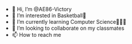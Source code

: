 - 👋 Hi, I’m @AE86-Victory
- 👀 I’m interested in Basketball🏀
- 🌱 I’m currently learning Computer Science👨🏻‍💻
- 💞️ I’m looking to collaborate on my classmates
- 📫 How to reach me 

<!---
AE86-Victory/AE86-Victory is a ✨ special ✨ repository because its `README.md` (this file) appears on your GitHub profile.
You can click the Preview link to take a look at your changes.
--->
